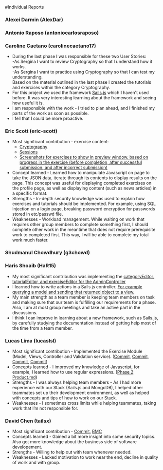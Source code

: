 #Individual Reports

<h3>Alexei Darmin (AlexDar)</h3>  

<h3>Antonio Raposo (antoniocarlosraposo)</h3>

<h3>Caroline Caetano (carolinecaetano17)</h3> 
<ul>
  <li>
    During the last phase I was responsible for these two User Stories:<br>
    -As Sergina I want to review Cryptography so that I understand how it works.<br>
    -As Sergina I want to practice using Cryptography so that I can test my understanding.<br>
    Based on the material outlined in the last phase I created the tutorials and exercises within the category Cryptography.
  </li>
  <li>
    For this project we used the framework <a href= "http://sailsjs.org/#!/">Sails.js</a> which I haven't used before. It was very interesting learning about the framework and seeing how useful it is.
  </li>
  <li> 
  I am responsible with the work - I tried to plan ahead, and I finished my parts of the work as soon as possible.
  </li>
  <li> I fell that I could be more proactive.</li>
</ul>

<h3>Eric Scott (eric-scott)</h3>  
<ul>
    <li>
        Most significant contribution - exercise content:
        <br>
        <ul>
            <li><a href="https://github.com/UoT-CSC30x-W15/302W15-Prj-Team12-repo/commit/ac3717d4622bb0f8981d15d48daddd8da6226b73">Cryptography</a></li>
            <li><a href="https://github.com/UoT-CSC30x-W15/302W15-Prj-Team12-repo/commit/96d8eed157f121d9c47f96f23533a484f242358e">Sessions</a></li>
            <li><a href="https://github.com/UoT-CSC30x-W15/302W15-Prj-Team12-repo/commit/3c7efc7283796d6ff63f0d6eab3a2c2d14546267">Screenshots for exercises to show in preview window, based on progress in the exercise (before completion, after successful submission, and after incorrect submission)</a></li>
        </ul>
    </li>
    <li>
        Concept learned - Learned how to manipulate Javascript on page to take the JSON data, iterate through its contents to display results on the page. This concept was useful for displaying completed exercises on the profile page, as well as displaying content (such as news articles) in a specific format.
    </li>
    <li>
        Strengths - In-depth security knowledge was used to explain how exercises and tutorials should be implemented. For example, using SQL Injection on a login page, breaking password encryption for passwords stored in etc/passwd file. 
    </li>
    <li>
        Weaknesses - Workload management. While waiting on work that requires other group members to complete something first, I should complete other work in the meantime that does not require prerequisite work to completed first. This way, I will be able to complete my total work much faster. 
    </li>
</ul>

<h3>Shudmanul Chowdhury (g3chowd)</h3>  

<h3>Haris Shoaib (HaR15)</h3>  

* My most significant contribution was implementing the <a href="https://github.com/UoT-CSC30x-W15/302W15-Prj-Team12-repo/commit/81cf4301fad7ccd6bca0de8b5919b6d5ad2529">categoryEditor, tutorialEditor, and exerciseEditor for the AdminController</a>
* I learned how to write actions in a Sails.js controller. <a href="https://github.com/UoT-CSC30x-W15/302W15-Prj-Team12-repo/commit/554f6b425e972bee14d94e1c94ccd85bcf7554f6">For example querying a model and sending that returned object to a view.</a>
* My main strength as a team member is keeping team members on task and making sure that our team is fulfilling our requirements for a phase. Also, I am at most group meetings and take an active part in the discussions. 
* I think I can improve in learning about a new framework, such as Sails.js, by carefully studying the documentation instead of getting help most of the time from a team member. 


<h3>Lucas Lima (lucaslsl)</h3>

<ul>
  <li>Most significant contribution - Implemented the Exercise Module (Model, Views, Controller and Validation service).
  (<a href="https://github.com/UoT-CSC30x-W15/302W15-Prj-Team12-repo/commit/6389d23637849142e6e8128fee0ba66606909678">Commit</a>, <a href="https://github.com/UoT-CSC30x-W15/302W15-Prj-Team12-repo/commit/80c5d31710eee16717e79d8b898913b1d4e20910">Commit</a>, <a href="https://github.com/UoT-CSC30x-W15/302W15-Prj-Team12-repo/commit/e29df993267eb960858f68e589afaf60e30ec602">Commit</a>, <a href="https://github.com/UoT-CSC30x-W15/302W15-Prj-Team12-repo/commit/b315a87fc97d26b70746b523b032a26b7849db5f">Commit</a>)
  </li>
  <li>Concepts learned - I improved my knowledge of Javascript, for example, I learned how to use regular expressions. (<a href="https://github.com/UoT-CSC30x-W15/302W15-Prj-Team12-repo/blob/Phase3/Phase2/PRODUCT.md">Phase 2 Product.md</a>)</li>
  <li>Strengths - I was always helping team members - As I had more experience with our Stack (Sails.js and MongoDB), I helped other teammates set up their development environment, as well as helped with concepts and tips of how to work on our Stack. </li>
  <li>Weaknesses - I sometimes cross limits while helping teammates, taking work that I’m not responsible for.</li>
</ul>

<h3>David Chen (tailsx)</h3>
<ul>
  <li>Most significant contribution - <a href="https://github.com/UoT-CSC30x-W15/302W15-Prj-Team12-repo/commit/6389d23637849142e6e8128fee0ba66606909678">Commit</a>, 
    <a href="https://canvanizer.com/canvas/hHNO_iiUWgA">BMC</a></li>
  <li>Concepts learned - Gained a bit more insight into some security topics.  Also got more knowledge about the business side of software developement.</li>
  <li>Strengths - Willing to help out with team whenever needed.  </li>
  <li>Weaknesses - Lacked motivation to work near the end, decline in quality of work and with group.</li>
</ul>
